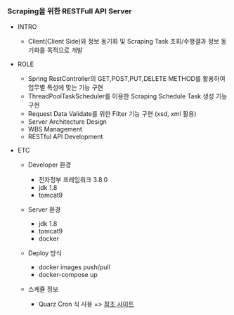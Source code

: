 ### Scraping을 위한 RESTFull API Server

+ INTRO
  + Client(Client Side)와 정보 동기화 및 Scraping Task 조회/수행결과 정보 동기화를 목적으로 개발
 
+ ROLE
  + Spring RestController의 GET,POST,PUT,DELETE METHOD를 활용하여 업무별 특성에 맞는 기능 구현
  + ThreadPoolTaskScheduler를 이용한 Scraping Schedule Task 생성 기능 구현
  + Request Data Validate를 위한 Filter 기능 구현 (xsd, xml 활용)
  + Server Architecture Design
  + WBS Management
  + RESTful API Development

+ ETC
  + Developer 환경
    + 전자정부 프레임워크 3.8.0
    + jdk 1.8
    + tomcat9

  + Server 환경
    + jdk 1.8
    + tomcat9
    + docker
  
  + Deploy 방식
    + docker images push/pull
    + docker-compose up

  + 스케쥴 정보
    + Quarz Cron 식 사용
      => [참조 사이트](https://www.freeformatter.com/cron-expression-generator-quartz.html)


